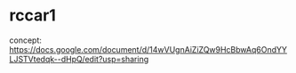 # rccar1

concept: https://docs.google.com/document/d/14wVUgnAiZiZQw9HcBbwAq6OndYYLJSTVtedqk--dHpQ/edit?usp=sharing
